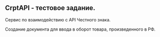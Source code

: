 ## CrptAPI - тестовое задание.

Сервис по взаимодействию с API Честного знака.

Создание документа для ввода в оборот товара, произведенного в РФ.
